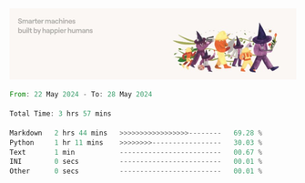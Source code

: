 <img src="https://github.com/drozdj/drozdj/blob/main/1716336391923.jpeg" alt="Credits to https://www.linkedin.com/in/villetuulos/">
<!--START_SECTION:waka-->

```rust
From: 22 May 2024 - To: 28 May 2024

Total Time: 3 hrs 57 mins

Markdown   2 hrs 44 mins   >>>>>>>>>>>>>>>>>--------   69.28 %
Python     1 hr 11 mins    >>>>>>>>-----------------   30.03 %
Text       1 min           -------------------------   00.67 %
INI        0 secs          -------------------------   00.01 %
Other      0 secs          -------------------------   00.01 %
```

<!--END_SECTION:waka-->

